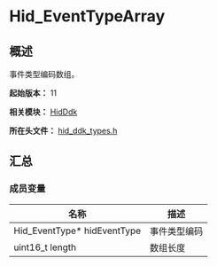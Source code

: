 # Hid_EventTypeArray

## 概述

事件类型编码数组。

**起始版本：** 11

**相关模块：** [HidDdk](capi-hidddk.md)

**所在头文件：** [hid_ddk_types.h](capi-hid-ddk-types-h.md)

## 汇总

### 成员变量

| 名称 | 描述 |
| -- | -- |
| Hid_EventType* hidEventType | 事件类型编码 |
| uint16_t length | 数组长度 |


